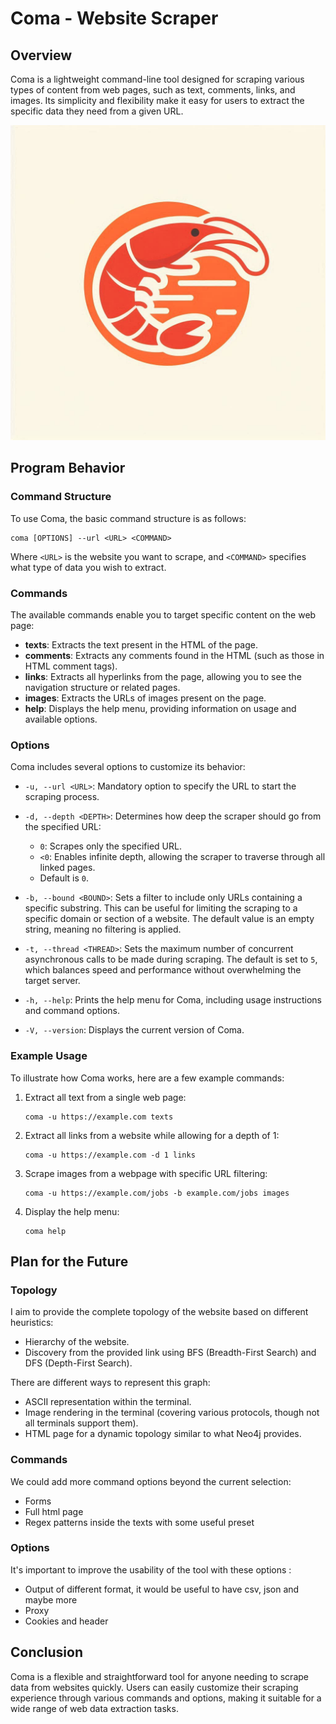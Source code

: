 # Coma - Website Scraper

## Overview
Coma is a lightweight command-line tool designed for scraping various types of content from web pages, such as text, comments, links, and images. Its simplicity and flexibility make it easy for users to extract the specific data they need from a given URL.

![Logo shrimp](shrimp.jpg)

## Program Behavior

### Command Structure
To use Coma, the basic command structure is as follows:

```
coma [OPTIONS] --url <URL> <COMMAND>
```

Where `<URL>` is the website you want to scrape, and `<COMMAND>` specifies what type of data you wish to extract.

### Commands
The available commands enable you to target specific content on the web page:

- **texts**: Extracts the text present in the HTML of the page.
- **comments**: Extracts any comments found in the HTML (such as those in HTML comment tags).
- **links**: Extracts all hyperlinks from the page, allowing you to see the navigation structure or related pages.
- **images**: Extracts the URLs of images present on the page.
- **help**: Displays the help menu, providing information on usage and available options.

### Options
Coma includes several options to customize its behavior:

- `-u, --url <URL>`: Mandatory option to specify the URL to start the scraping process.
- `-d, --depth <DEPTH>`: Determines how deep the scraper should go from the specified URL:
  - `0`: Scrapes only the specified URL.
  - `<0`: Enables infinite depth, allowing the scraper to traverse through all linked pages.
  - Default is `0`.
  
- `-b, --bound <BOUND>`: Sets a filter to include only URLs containing a specific substring. This can be useful for limiting the scraping to a specific domain or section of a website. The default value is an empty string, meaning no filtering is applied.
  
- `-t, --thread <THREAD>`: Sets the maximum number of concurrent asynchronous calls to be made during scraping. The default is set to `5`, which balances speed and performance without overwhelming the target server.
  
- `-h, --help`: Prints the help menu for Coma, including usage instructions and command options.
  
- `-V, --version`: Displays the current version of Coma.

### Example Usage
To illustrate how Coma works, here are a few example commands:

1. Extract all text from a single web page:
   ```
   coma -u https://example.com texts
   ```

2. Extract all links from a website while allowing for a depth of 1:
   ```
   coma -u https://example.com -d 1 links
   ```

3. Scrape images from a webpage with specific URL filtering:
   ```
   coma -u https://example.com/jobs -b example.com/jobs images
   ```

4. Display the help menu:
   ```
   coma help
   ```

## Plan for the Future

### Topology 
I aim to provide the complete topology of the website based on different heuristics:
- Hierarchy of the website.
- Discovery from the provided link using BFS (Breadth-First Search) and DFS (Depth-First Search).

There are different ways to represent this graph:
- ASCII representation within the terminal.
- Image rendering in the terminal (covering various protocols, though not all terminals support them).
- HTML page for a dynamic topology similar to what Neo4j provides.

### Commands 
We could add more command options beyond the current selection:
- Forms
- Full html page
- Regex patterns inside the texts with some useful preset

### Options
It's important to improve the usability of the tool with these options :
- Output of different format, it would be useful to have csv, json and maybe more
- Proxy
- Cookies and header

## Conclusion
Coma is a flexible and straightforward tool for anyone needing to scrape data from websites quickly. Users can easily customize their scraping experience through various commands and options, making it suitable for a wide range of web data extraction tasks.
